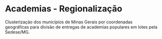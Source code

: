 # Academias - Regionalização
Clusterização dos municípios de Minas Gerais por coordenadas geográficas para divisão de entregas de academias populares em lotes pela Sedese/MG.
